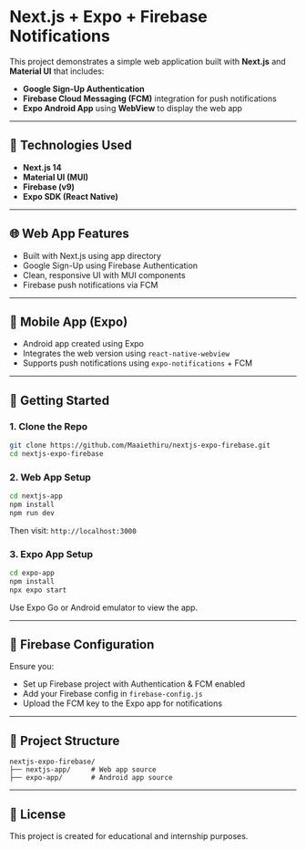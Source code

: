 # Next.js + Expo + Firebase Notifications

This project demonstrates a simple web application built with **Next.js** and **Material UI** that includes:

* **Google Sign-Up Authentication**
* **Firebase Cloud Messaging (FCM)** integration for push notifications
* **Expo Android App** using **WebView** to display the web app

---

## 🔧 Technologies Used

* **Next.js 14**
* **Material UI (MUI)**
* **Firebase (v9)**
* **Expo SDK (React Native)**

---

## 🌐 Web App Features

* Built with Next.js using app directory
* Google Sign-Up using Firebase Authentication
* Clean, responsive UI with MUI components
* Firebase push notifications via FCM

---

## 📱 Mobile App (Expo)

* Android app created using Expo
* Integrates the web version using `react-native-webview`
* Supports push notifications using `expo-notifications` + FCM

---

## 🚀 Getting Started

### 1. Clone the Repo

```bash
git clone https://github.com/Maaiethiru/nextjs-expo-firebase.git
cd nextjs-expo-firebase
```

### 2. Web App Setup

```bash
cd nextjs-app
npm install
npm run dev
```

Then visit: `http://localhost:3000`

### 3. Expo App Setup

```bash
cd expo-app
npm install
npx expo start
```

Use Expo Go or Android emulator to view the app.

---

## 🔔 Firebase Configuration

Ensure you:

* Set up Firebase project with Authentication & FCM enabled
* Add your Firebase config in `firebase-config.js`
* Upload the FCM key to the Expo app for notifications

---

## 📂 Project Structure

```
nextjs-expo-firebase/
├── nextjs-app/     # Web app source
├── expo-app/       # Android app source
```

---

## 📜 License

This project is created for educational and internship purposes.

